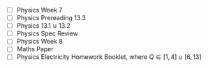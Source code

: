 - [ ] Physics Week 7
- [ ] Physics Prereading 13.3
- [ ] Physics 13.1 $\cup$ 13.2
- [ ] Physics Spec Review
- [ ] Physics Week 8
- [ ] Maths Paper
- [ ] Physics Electricity Homework Booklet, where $Q\in[1,4]\cup[6,13]$
